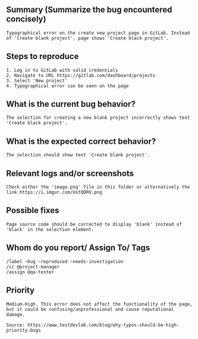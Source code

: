 
## Summary (Summarize the bug encountered concisely)

    Typographical error on the create new project page in GitLab. Instead of 'Create blank project', page shows 'Create black project'.

## Steps to reproduce     
    1. Log in to GitLab with valid credentials
    2. Navigate to URL https://gitlab.com/dashboard/projects
    3. Select 'New project'
    4. Typographical error can be seen on the page

## What is the current bug behavior?

    The selection for creating a new blank project incorrectly shows text 'Create black project'.

## What is the expected correct behavior?

    The selection should show text 'Create blank project'.
     
## Relevant logs and/or screenshots

    Check either the 'image.png' file in this folder or alternatively the link https://i.imgur.com/UstQDRU.png

## Possible fixes

    Page source code should be corrected to display 'blank' instead of 'black' in the selection element.

## Whom do you report/ Assign To/ Tags

    /label ~bug ~reproduced ~needs-investigation 
    /cc @project-manager 
    /assign @qa-tester

## Priority

    Medium-High. This error does not affect the functionality of the page, but it could be confusing/unprofessional and cause reputational damage.

    Source: https://www.testdevlab.com/blog/why-typos-should-be-high-priority-bugs